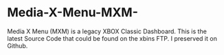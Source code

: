 # Media-X-Menu-MXM-

Media X Menu (MXM) is a legacy XBOX Classic Dashboard. This is the latest Source Code that could be found on the xbins FTP. I preserved it on Github.
